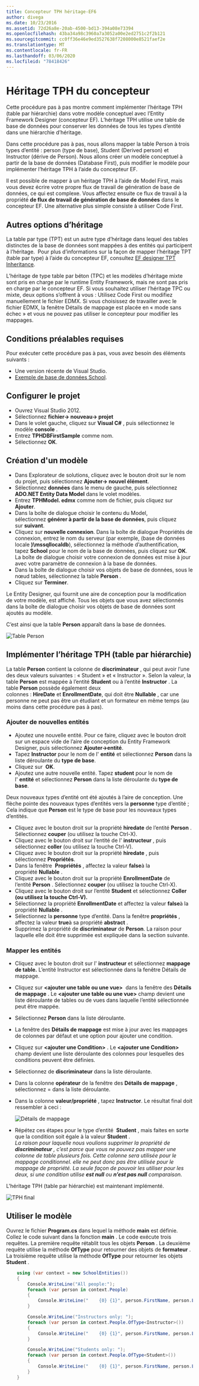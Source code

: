 ```yaml
---
title: Concepteur TPH héritage-EF6
author: divega
ms.date: 10/23/2016
ms.assetid: 72d26a8e-20ab-4500-bd13-394a08e73394
ms.openlocfilehash: 43ba34a98c3960a7a3052a00e2ed2751c2f2b121
ms.sourcegitcommit: cc0ff36e46e9ed3527638f7208000e8521faef2e
ms.translationtype: MT
ms.contentlocale: fr-FR
ms.lasthandoff: 03/06/2020
ms.locfileid: "78418426"
---
```

# <a name="designer-tph-inheritance"></a>Héritage TPH du concepteur
Cette procédure pas à pas montre comment implémenter l’héritage TPH (table par hiérarchie) dans votre modèle conceptuel avec l’Entity Framework Designer (concepteur EF). L’héritage TPH utilise une table de base de données pour conserver les données de tous les types d’entité dans une hiérarchie d’héritage.

Dans cette procédure pas à pas, nous allons mapper la table Person à trois types d’entité : person (type de base), Student (Derived person) et Instructor (dérive de Person). Nous allons créer un modèle conceptuel à partir de la base de données (Database First), puis modifier le modèle pour implémenter l’héritage TPH à l’aide du concepteur EF.

Il est possible de mapper à un héritage TPH à l’aide de Model First, mais vous devez écrire votre propre flux de travail de génération de base de données, ce qui est complexe. Vous affectez ensuite ce flux de travail à la propriété **de flux de travail de génération de base de données** dans le concepteur EF. Une alternative plus simple consiste à utiliser Code First.

## <a name="other-inheritance-options"></a>Autres options d’héritage

La table par type (TPT) est un autre type d’héritage dans lequel des tables distinctes de la base de données sont mappées à des entités qui participent à l’héritage.  Pour plus d’informations sur la façon de mapper l’héritage TPT (table par type) à l’aide du concepteur EF, consultez [EF designer TPT Inheritance](~/ef6/modeling/designer/inheritance/tpt.md).

L’héritage de type table par béton (TPC) et les modèles d’héritage mixte sont pris en charge par le runtime Entity Framework, mais ne sont pas pris en charge par le concepteur EF. Si vous souhaitez utiliser l’héritage TPC ou mixte, deux options s’offrent à vous : Utilisez Code First ou modifiez manuellement le fichier EDMX. Si vous choisissez de travailler avec le fichier EDMX, la fenêtre Détails de mappage est placée en « mode sans échec » et vous ne pouvez pas utiliser le concepteur pour modifier les mappages.

## <a name="prerequisites"></a>Conditions préalables requises

Pour exécuter cette procédure pas à pas, vous avez besoin des éléments suivants :

- Une version récente de Visual Studio.
- [Exemple de base de données School](~/ef6/resources/school-database.md).

## <a name="set-up-the-project"></a>Configurer le projet

-   Ouvrez Visual Studio 2012.
-   Sélectionnez **fichier-&gt; nouveau-&gt; projet**
-   Dans le volet gauche, cliquez sur **Visual C\#** , puis sélectionnez le modèle **console** .
-   Entrez **TPHDBFirstSample** comme nom.
-   Sélectionnez **OK**.

## <a name="create-a-model"></a>Création d'un modèle

-   Dans Explorateur de solutions, cliquez avec le bouton droit sur le nom du projet, puis sélectionnez **Ajouter-&gt; nouvel élément**.
-   Sélectionnez **données** dans le menu de gauche, puis sélectionnez **ADO.NET Entity Data Model** dans le volet modèles.
-   Entrez **TPHModel. edmx** comme nom de fichier, puis cliquez sur **Ajouter**.
-   Dans la boîte de dialogue choisir le contenu du Model, sélectionnez **générer à partir de la base de données**, puis cliquez sur **suivant**.
-   Cliquez sur **nouvelle connexion**.
    Dans la boîte de dialogue Propriétés de connexion, entrez le nom du serveur (par exemple, (base de données locale **)\\mssqllocaldb**), sélectionnez la méthode d’authentification, tapez **School** pour le nom de la base de données, puis cliquez sur **OK**.
    La boîte de dialogue choisir votre connexion de données est mise à jour avec votre paramètre de connexion à la base de données.
-   Dans la boîte de dialogue choisir vos objets de base de données, sous le nœud tables, sélectionnez la table **Person** .
-   Cliquez sur **Terminer**.

Le Entity Designer, qui fournit une aire de conception pour la modification de votre modèle, est affiché. Tous les objets que vous avez sélectionnés dans la boîte de dialogue choisir vos objets de base de données sont ajoutés au modèle.

C’est ainsi que la table **Person** apparaît dans la base de données.

![Table Person](~/ef6/media/persontable.png) 

## <a name="implement-table-per-hierarchy-inheritance"></a>Implémenter l’héritage TPH (table par hiérarchie)

La table **Person** contient la colonne de **discriminateur** , qui peut avoir l’une des deux valeurs suivantes : « Student » et « Instructor ». Selon la valeur, la table **Person** est mappée à l’entité **Student** ou à l’entité **Instructor** . La table **Person** possède également deux colonnes : **HireDate** et **EnrollmentDate**, qui doit être **Nullable** , car une personne ne peut pas être un étudiant et un formateur en même temps (au moins dans cette procédure pas à pas).

### <a name="add-new-entities"></a>Ajouter de nouvelles entités

-   Ajoutez une nouvelle entité.
    Pour ce faire, cliquez avec le bouton droit sur un espace vide de l’aire de conception du Entity Framework Designer, puis sélectionnez **Ajouter-&gt;entité**.
-   Tapez **Instructor** pour le nom de l' **entité** et sélectionnez **Person** dans la liste déroulante du **type de base**.
-   Cliquez sur  **OK**.
-   Ajoutez une autre nouvelle entité. Tapez **student** pour le nom de l' **entité** et sélectionnez **Person** dans la liste déroulante du **type de base**.

Deux nouveaux types d’entité ont été ajoutés à l’aire de conception. Une flèche pointe des nouveaux types d’entités vers la **personne** type d’entité ; Cela indique que **Person** est le type de base pour les nouveaux types d’entités.

-   Cliquez avec le bouton droit sur la propriété **hiredate** de l’entité **Person** . Sélectionnez **couper** (ou utilisez la touche Ctrl-X).
-   Cliquez avec le bouton droit sur l’entité de l' **instructeur** , puis sélectionnez **coller** (ou utilisez la touche Ctrl-V).
-   Cliquez avec le bouton droit sur la propriété **hiredate** , puis sélectionnez **Propriétés**.
-   Dans la fenêtre  **Propriétés** , affectez la valeur **false**à la propriété **Nullable** .
-   Cliquez avec le bouton droit sur la propriété **EnrollmentDate** de l’entité **Person** . Sélectionnez **couper** (ou utilisez la touche Ctrl-X).
-   Cliquez avec le bouton droit sur l’entité **Student** et sélectionnez **Coller (ou utilisez la touche Ctrl-V).**
-   Sélectionnez la propriété **EnrollmentDate** et affectez la valeur **false**à la propriété **Nullable** .
-   Sélectionnez la **personne** type d’entité. Dans la fenêtre **propriétés** , affectez la valeur **true**à sa propriété **abstract** .
-   Supprimez la propriété de **discriminateur** de **Person**. La raison pour laquelle elle doit être supprimée est expliquée dans la section suivante.

### <a name="map-the-entities"></a>Mapper les entités

-   Cliquez avec le bouton droit sur l' **instructeur** et sélectionnez **mappage de table.**
    L’entité Instructor est sélectionnée dans la fenêtre Détails de mappage.
-   Cliquez sur **&lt;ajouter une table ou une vue&gt;**  dans la fenêtre des **Détails de mappage** .
    Le **&lt;ajouter une table ou une vue&gt;** champ devient une liste déroulante de tables ou de vues dans laquelle l’entité sélectionnée peut être mappée.
-   Sélectionnez **Person** dans la liste déroulante.
-   La fenêtre des **Détails de mappage** est mise à jour avec les mappages de colonnes par défaut et une option pour ajouter une condition.
-   Cliquez sur **&lt;ajouter une Condition&gt;** .
    Le **&lt;ajouter une Condition&gt;** champ devient une liste déroulante des colonnes pour lesquelles des conditions peuvent être définies.
-   Sélectionnez de **discriminateur** dans la liste déroulante.
-   Dans la colonne **opérateur** de la fenêtre des **Détails de mappage** , sélectionnez = dans la liste déroulante.
-   Dans la colonne **valeur/propriété** , tapez **Instructor**. Le résultat final doit ressembler à ceci :

    ![Détails de mappage](~/ef6/media/mappingdetails2.png)

-   Répétez ces étapes pour le type d’entité  **Student** , mais faites en sorte que la condition soit égale à la valeur **Student** .  
    *La raison pour laquelle nous voulions supprimer la propriété de **discriminateur** , c’est parce que vous ne pouvez pas mapper une colonne de table plusieurs fois. Cette colonne sera utilisée pour le mappage conditionnel. elle ne peut donc pas être utilisée pour le mappage de propriété. La seule façon de pouvoir les utiliser pour les deux, si une condition utilise **est null** ou **n’est pas null** comparaison.*

L'héritage TPH (table par hiérarchie) est maintenant implémenté.

![TPH final](~/ef6/media/finaltph.png)

## <a name="use-the-model"></a>Utiliser le modèle

Ouvrez le fichier **Program.cs** dans lequel la méthode **main** est définie. Collez le code suivant dans la fonction **main** . Le code exécute trois requêtes. La première requête rétablit tous les objets **Person** . La deuxième requête utilise la méthode **OfType** pour retourner des objets de **formateur** . La troisième requête utilise la méthode **OfType** pour retourner les objets **Student** .

``` csharp
    using (var context = new SchoolEntities())
    {
        Console.WriteLine("All people:");
        foreach (var person in context.People)
        {
            Console.WriteLine("    {0} {1}", person.FirstName, person.LastName);
        }

        Console.WriteLine("Instructors only: ");
        foreach (var person in context.People.OfType<Instructor>())
        {
            Console.WriteLine("    {0} {1}", person.FirstName, person.LastName);
        }

        Console.WriteLine("Students only: ");
        foreach (var person in context.People.OfType<Student>())
        {
            Console.WriteLine("    {0} {1}", person.FirstName, person.LastName);
        }
    }
```
